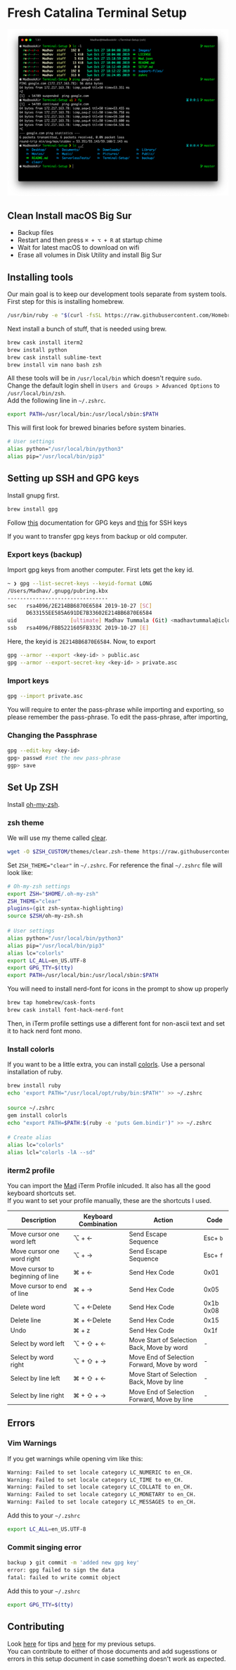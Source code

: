 # Fresh Catalina Terminal Setup

<p align="center"><img src="Images/clear.jpg"></p>

## Clean Install macOS Big Sur

* Backup files
* Restart and then press `⌘ + ⌥ + R` at startup chime
* Wait for latest macOS to download on wifi
* Erase all volumes in Disk Utility and install Big Sur

## Installing tools

Our main goal is to keep our development tools separate from system tools.  
First step for this is installing homebrew.  
```bash
/usr/bin/ruby -e "$(curl -fsSL https://raw.githubusercontent.com/Homebrew/install/master/install)"
```
Next install a bunch of stuff, that is needed using brew.  
```bash
brew cask install iterm2
brew install python
brew cask install sublime-text
brew install vim nano bash zsh
```
All these tools will be in `/usr/local/bin` which doesn't require `sudo`.  
Change the default login shell in `Users and Groups > Advanced Options` to `/usr/local/bin/zsh`.  
Add the following line in `~/.zshrc`.  
```bash
export PATH=/usr/local/bin:/usr/local/sbin:$PATH
```
This will first look for brewed binaries before system binaries.  
```bash
# User settings
alias python="/usr/local/bin/python3"
alias pip="/usr/local/bin/pip3"
```

## Setting up SSH and GPG keys

Install gnupg first.  
```bash
brew install gpg
```
Follow [this](https://help.github.com/en/github/authenticating-to-github/managing-commit-signature-verification) documentation for GPG keys and [this](https://help.github.com/en/github/authenticating-to-github/connecting-to-github-with-ssh) for SSH keys 

If you want to transfer gpg keys from backup or old computer.  

### Export keys (backup)
Import gpg keys from another computer. First lets get the key id.  
```bash
~ ❯ gpg --list-secret-keys --keyid-format LONG
/Users/Madhav/.gnupg/pubring.kbx
--------------------------------
sec   rsa4096/2E214BB6870E6584 2019-10-27 [SC]
      D633155EE585A691DE7B33602E214BB6870E6584
uid                 [ultimate] Madhav Tummala (Git) <madhavtummala@icloud.com>
ssb   rsa4096/FBB5221605FB333C 2019-10-27 [E]
```
Here, the keyid is `2E214BB6870E6584`.
Now, to export
```bash
gpg --armor --export <key-id> > public.asc
gpg --armor --export-secret-key <key-id> > private.asc
```

### Import keys
```bash
gpg --import private.asc
```
You will require to enter the pass-phrase while importing and exporting, so please remember the pass-phrase.
To edit the pass-phrase, after importing, 

### Changing the Passphrase
```bash
gpg --edit-key <key-id>
gpg> passwd #set the new pass-phrase
ggp> save
```

## Set Up ZSH
Install [oh-my-zsh](https://github.com/robbyrussell/oh-my-zsh).  

### zsh theme
We will use my theme called [clear](https://github.com/MadhavChoudhary/clear).  
```bash
wget -O $ZSH_CUSTOM/themes/clear.zsh-theme https://raw.githubusercontent.com/madhavchoudhary/clear/master/clear.zsh-theme
```
Set `ZSH_THEME="clear"` in `~/.zshrc`. For reference the final `~/.zshrc` file will look like:  
```bash
# Oh-my-zsh settings
export ZSH="$HOME/.oh-my-zsh"
ZSH_THEME="clear"
plugins=(git zsh-syntax-highlighting)
source $ZSH/oh-my-zsh.sh

# User settings
alias python="/usr/local/bin/python3"
alias pip="/usr/local/bin/pip3"
alias lc="colorls"
export LC_ALL=en_US.UTF-8
export GPG_TTY=$(tty)
export PATH=/usr/local/bin:/usr/local/sbin:$PATH
```
You will need to install nerd-font for icons in the prompt to show up properly

```bash
brew tap homebrew/cask-fonts
brew cask install font-hack-nerd-font
```
Then, in iTerm profile settings use a different font for non-ascii text and set it to hack nerd font mono.

### Install colorls
If you want to be a little extra, you can install [colorls](https://github.com/athityakumar/colorls). Use a personal installation of ruby.

```bash
brew install ruby
echo 'export PATH="/usr/local/opt/ruby/bin:$PATH"' >> ~/.zshrc

source ~/.zshrc
gem install colorls
echo "export PATH=$PATH:$(ruby -e 'puts Gem.bindir')" >> ~/.zshrc

# Create alias
alias lc="colorls"
alias lcl="colorls -lA --sd"
```

### iterm2 profile
You can import the [Mad](Mad.json) iTerm Profile inlcuded. It also has all the good keyboard shortcuts set.  
If you want to set your profile manually, these are the shortcuts I used.  

| Description | Keyboard Combination | Action | Code |
| --- | --- | --- | --- |
| Move cursor one word left | ⌥ + ← | Send Escape Sequence | Esc+ `b` |
| Move cursor one word right | ⌥ + → | Send Escape Sequence | Esc+ `f` |
| Move cursor to beginning of line  | ⌘ + ← | Send Hex Code | 0x01 |
| Move cursor to end of line  | ⌘ + → | Send Hex Code | 0x05 |
| Delete word | ⌥ + ←Delete | Send Hex Code | 0x1b 0x08 |
| Delete line | ⌘ + ←Delete | Send Hex Code | 0x15 |
| Undo | ⌘ + z | Send Hex Code | 0x1f |
| Select by word left | ⌥ + ⇧ + ←  | Move Start of Selection Back, Move by word  | - |
| Select by word right  | ⌥ + ⇧ + →  | Move End of Selection Forward, Move by word  | - |
| Select by line left | ⌘ + ⇧ + ←   | Move Start of Selection Back, Move by line  | - |
| Select by line right | ⌘ + ⇧ + →  | Move End of Selection Forward, Move by line  | - |

## Errors

### Vim Warnings

If you get warnings while opening vim like this:  
```bash
Warning: Failed to set locale category LC_NUMERIC to en_CH.
Warning: Failed to set locale category LC_TIME to en_CH.
Warning: Failed to set locale category LC_COLLATE to en_CH.
Warning: Failed to set locale category LC_MONETARY to en_CH.
Warning: Failed to set locale category LC_MESSAGES to en_CH.
```
Add this to your `~/.zshrc`
```bash
export LC_ALL=en_US.UTF-8
```
### Commit singing error
```bash
backup ❯ git commit -m 'added new gpg key'                               master
error: gpg failed to sign the data
fatal: failed to write commit object
```
Add this to your `~/.zshrc`
```bash
export GPG_TTY=$(tty)
```

## Contributing
Look [here](Tips.md) for tips and [here](Old.md) for my previous setups.  
You can contribute to either of those documents and add sugesstions or errors in this setup document in case something doesn't work as expected.  
